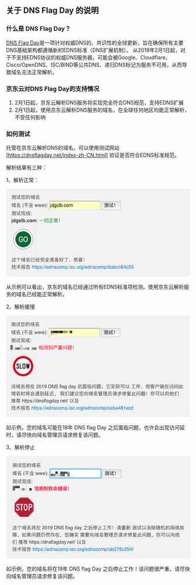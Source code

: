 ## 关于 DNS Flag Day 的说明

### 什么是 DNS Flag Day？

 [DNS Flag Day](https://dnsflagday.net/)是一项针对权威DNS的、共识性的全球更新，旨在确保所有主要DNS基础架构都遵循新的EDNS标准（DNS扩展机制）。
 从2019年2月1日起，对于不支持EDNS协议的权威DNS服务器，可能会被Google、Cloudflare、Cisco/OpenDNS、ISC/BIND等公共DNS、递归DNS标记为服务不可用，从而导致域名无法正常解析。
 
### 京东云对DNS Flag Day的支持情况

1. 2月1日起，京东云解析DNS服务将实现完全符合DNS规范，支持EDNS扩展
2. 2月1日起，使用京东云解析DNS服务的域名，在全球任何地区均能正常解析，不受任何影响 
 
### 如何测试
托管在京东云解析DNS的域名，可以使用测试网站[https://dnsflagday.net/index-zh-CN.html] 验证是否符合EDNS标准规范。

解析结果有三种：

1、解析正常：

![img](../../../../image/dns-img/dns%20flag%20day.png)

从示例可以看出，京东的域名已经通过所有EDNS标准项检测。使用京东云解析服务的域名已经能正常解析。

2、解析缓慢

![img](../../../../image/dns-img/dns-slow.png)

如示例，您的域名可能在19年 DNS flag Day 之后面临问题，也许会出现访问延时，请尽快向域名管理员请求修复该问题。

3、解析停止

![img](../../../../image/dns-img/dns-stop.png)

如示例，您的域名将在19年 DNS flag Day 之后停止工作！该问题很严重，请尽快向域名管理员请求修复该问题。
